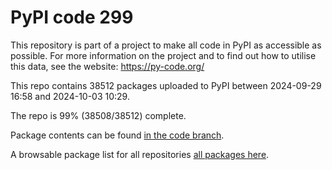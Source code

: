 # PyPI code 299

This repository is part of a project to make all code in PyPI as accessible as possible. For more information 
on the project and to find out how to utilise this data, see the website: https://py-code.org/

This repo contains 38512 packages uploaded to PyPI between 
2024-09-29 16:58 and 2024-10-03 10:29.

The repo is 99% (38508/38512) complete.

Package contents can be found [in the code branch](https://github.com/pypi-data/pypi-mirror-299/tree/code/packages).

A browsable package list for all repositories [all packages here](https://py-code.org/repositories/pypi-mirror-299).


